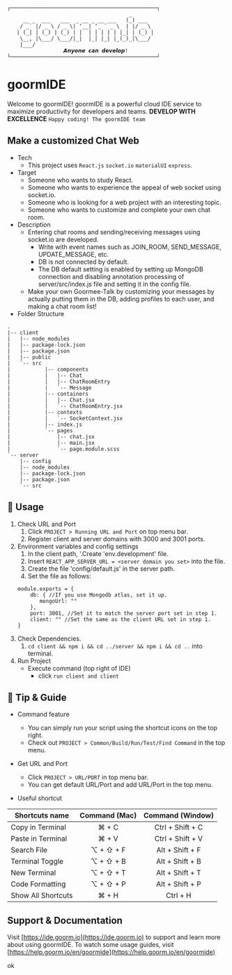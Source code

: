 ```
┌───────────────────────────────────────────────┐
                                       _
     __ _  ___   ___  _ __ _ __ ___   (_) ___
    / _` |/ _ \ / _ \| ‘__| ‘_ ` _ \  | |/ _ \
   | (_| | (_) | (_) | |  | | | | | |_| | (_) |
    \__, |\___/ \___/|_|  |_| |_| |_(_)_|\___/
    |___/
			      𝘼𝙣𝙮𝙤𝙣𝙚 𝙘𝙖𝙣 𝙙𝙚𝙫𝙚𝙡𝙤𝙥!
└───────────────────────────────────────────────┘
```
# goormIDE
Welcome to goormIDE!
goormIDE is a powerful cloud IDE service to maximize productivity for developers and teams.
**DEVELOP WITH EXCELLENCE**
`Happy coding! The goormIDE team`

## Make a customized Chat Web
 * Tech
	* This project uses `React.js` `socket.io` `materialUI` `express`.
 * Target
    * Someone who wants to study React.
    * Someone who wants to experience the appeal of web socket using socket.io.
    * Someone who is looking for a web project with an interesting topic.
    * Someone who wants to customize and complete your own chat room.
 * Description
	* Entering chat rooms and sending/receiving messages using socket.io are developed.
        * Write with event names such as JOIN_ROOM, SEND_MESSAGE, UPDATE_MESSAGE, etc.
        * DB is not connected by default.
        * The DB default setting is enabled by setting up MongoDB connection and disabling annotation processing of server/src/index.js file and setting it in the config file.
    * Make your own Goormee-Talk by customizing your messages by actually putting them in the DB, adding profiles to each user, and making a chat room list!
 * Folder Structure
```
.
|-- client
|   |-- node_modules
|   |-- package-lock.json
|   |-- package.json
|   |-- public
|   `-- src
|			|-- components
|			|   |-- Chat
|			|   |-- ChatRoomEntry
|			|   `-- Message
|			|-- containers
|			|   |-- Chat.jsx
|			|   `-- ChatRoomEntry.jsx
|			|-- contexts
|			|   `-- SocketContext.jsx
|			|-- index.js
|			`-- pages
|			    |-- chat.jsx
|			    |-- main.jsx
|			    `-- page.module.scss
`-- server
    |-- config
    |-- node_modules
    |-- package-lock.json
    |-- package.json
    `-- src

```

## 🎨 Usage
1. Check URL and Port
   1. Click `PROJECT > Running URL and Port` on top menu bar.
   2. Register client and server domains with 3000 and 3001 ports.
2. Environment variables and config settings
    1. In the client path, '.Create 'env.development' file.
    2. Insert `REACT_APP_SERVER_URL = <server domain you set>` into the file.
    3. Create the file 'config/default.js' in the server path.
    4. Set the file as follows:
    ```
    module.exports = {
        db: { //If you use Mongodb atlas, set it up.
           mongoUrl: ""
        },
        port: 3001, //Set it to match the server port set in step 1.
        client: "" //Set the same as the client URL set in step 1.
    }
    ```
3. Check Dependencies.
   1. `cd client && npm i && cd ../server && npm i && cd ..` into terminal.
4. Run Project
   * Execute command (top right of IDE)
       * click `run client and client`

## 🔧  Tip & Guide
* Command feature
	* You can simply run your script using the shortcut icons on the top right.
	* Check out `PROJECT > Common/Build/Run/Test/Find Command` in the top menu.
	
* Get URL and Port
	* Click `PROJECT > URL/PORT` in top menu bar.
	* You can get default URL/Port and add URL/Port in the top menu.
* Useful shortcut
	
| Shortcuts name     | Command (Mac) | Command (Window) |
| ------------------ | :-----------: | :--------------: |
| Copy in Terminal   | ⌘ + C         | Ctrl + Shift + C |
| Paste in Terminal  | ⌘ + V         | Ctrl + Shift + V |
| Search File        | ⌥ + ⇧ + F     | Alt + Shift + F  |
| Terminal Toggle    | ⌥ + ⇧ + B     | Alt + Shift + B  |
| New Terminal       | ⌥ + ⇧ + T     | Alt + Shift + T  |
| Code Formatting    | ⌥ + ⇧ + P     | Alt + Shift + P  |
| Show All Shortcuts | ⌘ + H         | Ctrl + H         |

## Support & Documentation
Visit [https://ide.goorm.io](https://ide.goorm.io) to support and learn more about using goormIDE.
To watch some usage guides, visit [https://help.goorm.io/en/goormide](https://help.goorm.io/en/goormide)

ok